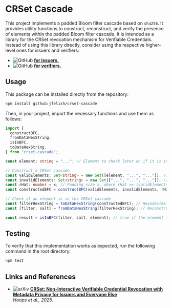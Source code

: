# CRSet Cascade

This project implements a padded Bloom filter cascade based on `sha256`. It provides utility functions to construct, reconstruct, and verify the presence of elements within the padded Bloom filter cascade. It is intended as a library for the CRSet revocation mechanism for Verifiable Credentials. Instead of using this library directly, consider using the respective higher-level ones for issuers and verifiers:

- ![GitHub](https://img.shields.io/badge/GitHub-crset--issuer--backend-blue?logo=github) [**for issuers.**](https://github.com/jfelixh/crset-issuer-backend)
- ![GitHub](https://img.shields.io/badge/GitHub-crset--check-blue?logo=github) [**for verifiers.**](https://github.com/jfelixh/crset-check)

## Usage

This package can be installed directly from the repository:

```bash
npm install github:jfelixh/crset-cascade
```

Then, in your project, import the necessary functions and use them as follows:

```typescript
import {
  constructBFC,
  fromDataHexString,
  isInBFC,
  toDataHexString,
} from "crset-cascade";

const element: string = "..."; // Element to check later on if it is in the CRSet cascade

// Construct a CRSet cascade
const validElements: Set<string> = new Set([element, "...", "..."]); // Set of valid elements
const invalidElements: Set<string> = new Set(["...", "...", "..."]); // Set of invalid elements
const rHat: number = x; // Padding size x, where rHat >= |validElements|
const constructedBFC = constructBFC(validElements, invalidElements, rHat); // returns [filter, salt]

// Check if an element is in the CRSet cascade
const filterHexString = toDataHexString(constructedBFC); // Hexadecimal string representing the CRSet cascade
const [filter, salt] = fromDataHexString(filterHexString); // Reconstruct the CRSet cascade from the hexadecimal string

const result = isInBFC(filter, salt, element); // true if the element is in the CRSet cascade, false otherwise
```

## Testing

To verify that this implementation works as expected, run the following command in the root directory:

```bash
npm test
```

## Links and References

- ![arXiv](https://img.shields.io/badge/arXiv-2501.17089-b31b1b.svg)
  **[CRSet: Non-Interactive Verifiable Credential Revocation with Metadata Privacy for Issuers and Everyone Else](https://arxiv.org/abs/2501.17089)**  
  _Hoops et al., 2025._
